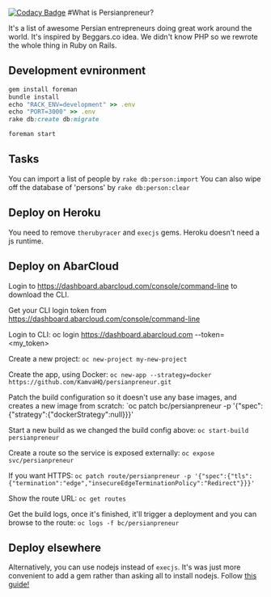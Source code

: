 [![Codacy Badge](https://www.codacy.com/project/badge/6d272da20346454084daca2f37381349)](https://www.codacy.com)
#What is Persianpreneur?

It's a list of awesome Persian entrepreneurs doing great work around the world. It's inspired by Beggars.co idea. We didn't know PHP so we rewrote the whole thing in Ruby on Rails.

## Development evnironment
```Ruby
gem install foreman
bundle install
echo "RACK_ENV=development" >> .env
echo "PORT=3000" >> .env
rake db:create db:migrate

foreman start
```

## Tasks

You can import a list of people by `rake db:person:import` You can also wipe off the database of 'persons' by `rake db:person:clear`

## Deploy on Heroku

You need to remove `therubyracer` and `execjs` gems. Heroku doesn't need a js runtime.

## Deploy on AbarCloud
Login to https://dashboard.abarcloud.com/console/command-line to download the CLI.

Get your CLI login token from https://dashboard.abarcloud.com/console/command-line

Login to CLI:
oc login https://dashboard.abarcloud.com --token=<my_token>

Create a new project:
`oc new-project my-new-project`

Create the app, using Docker:
`oc new-app --strategy=docker https://github.com/KamvaHQ/persianpreneur.git`

Patch the build configuration so it doesn't use any base images, and creates a new image from scratch:
`oc patch bc/persianpreneur -p '{"spec":{"strategy":{"dockerStrategy":null}}}'

Start a new build as we changed the build config above:
`oc start-build persianpreneur`

Create a route so the service is exposed externally:
`oc expose svc/persianpreneur`

If you want HTTPS:
`oc patch route/persianpreneur -p '{"spec":{"tls":{"termination":"edge","insecureEdgeTerminationPolicy":"Redirect"}}}'`

Show the route URL:
`oc get routes`

Get the build logs, once it's finished, it'll trigger a deployment and you can browse to the route:
`oc logs -f bc/persianpreneur`

## Deploy elsewhere
Alternatively, you can use nodejs instead of `execjs`. It's was just more convenient to add a gem rather than asking all to install nodejs.
Follow [this guide!](https://gorails.com/deploy/ubuntu/14.04)
